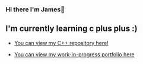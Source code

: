 ### Hi there I'm James👋

## I'm currently learning c plus plus :) 

* [You can view my C++ repository here!](..\cpp-practice)

* [You can view my work-in-progress portfolio here](..\portfolio)